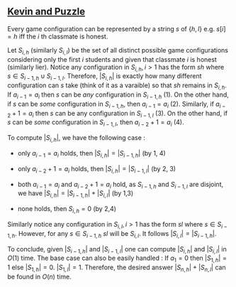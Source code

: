 ## [Kevin and Puzzle](https://codeforces.com/problemset/problem/2061/C)

Every game configuration can be represented by a string $s$ of $\lbrace h,l \rbrace$ e.g. $s[i] = h$ iff the $i$ th classmate is honest.

Let $S_{i,h}$ (similarly $S_{i,l}$) be the set of all distinct possible game configurations considering only the first $i$ students and
given that classmate $i$ is honest (similarly lier). Notice any configuration in $S_{i,h}, i > 1$ has the form $sh$ where $s \in S_{i-1,h} \cup S_{i-1,l}$.
Therefore, $|S_{i,h}|$ is exactly how many different configuration can $s$ take (think of it as a varaible) so that $sh$ remains in $S_{i,h}$.
If $a_{i-1} = a_i$ then $s$ can be $any$ configuration in $S_{i-1,h}$ (1). On the other hand, if $s$ can be $some$ configuration in $S_{i-1,h}$, then  $a_{i-1} = a_i$ (2).
Similarly,
if $a_{i-2} + 1 = a_i$ then $s$ can be any configuration in $S_{i-1,l}$ (3). 
On the other hand, if $s$ can be $some$ configuration in $S_{i-1,l}$, then  $a_{i-2} + 1 = a_i$ (4).

To compute $|S_{i,h}|$, we have the following case :

- only $a_{i-1} = a_i$ holds, then $|S_{i,h}| = |S_{i-1,h}|$ (by 1, 4)

- only $a_{i-2} + 1 = a_i$ holds, then $|S_{i,h}| = |S_{i-1,l}|$ (by 2, 3)

- both $a_{i-1} = a_i$ and $a_{i-2} + 1 = a_i$ hold, as $S_{i-1,h}$ and $S_{i-1,l}$ are disjoint, we have $|S_{i,h}| = |S_{i-1,h}| + |S_{i,l}|$ (by 1,3)

- none holds, then $S_{i,h} = 0$ (by 2,4)

Similarly notice any configuration in $S_{i,l}, i > 1$ has the form $sl$ where $s \in S_{i-1,h}$. However, for any $s \in S_{i-1,h}$
$sl$ will be $S_{i,l}$. It follows $|S_{i,l}| = |S_{i-1,h}|$.

To conclude, given $|S_{i-1,h}|$ and $|S_{i-1,l}|$ one can compute $|S_{i,h}|$ and $|S_{i,l}|$ in $O(1)$ time. The base case can also be easily handled :
If $a_1 = 0$ then $|S_{1,h}| = 1$ else $|S_{1,h}| = 0$. $|S_{1,l}| = 1$. Therefore, the desired answer $|S_{n,h}| + |S_{n,l}|$ can be found in $O(n)$ time.
